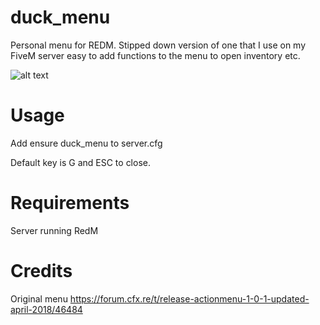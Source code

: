 # duck_menu
 Personal menu for REDM. Stipped down version of one that I use on my FiveM server easy to add functions to the menu to open inventory etc.

![alt text](https://i.imgur.com/L239VV9.png)

# Usage
 
 Add ensure duck_menu to server.cfg
 
 Default key is G and ESC to close.

# Requirements
 Server running RedM

# Credits
 Original menu https://forum.cfx.re/t/release-actionmenu-1-0-1-updated-april-2018/46484
